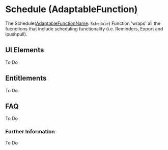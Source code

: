 # Schedule (AdaptableFunction)

The Schedule([AdaptableFunctionName](https://api.adaptabletools.com/modules/_src_predefinedconfig_common_types_.html#adaptablefunctionname): `Schedule`) Function 'wraps' all the fucnctions that include scheduling functionality (i.e. Reminders, Export and ipushpull).


## UI Elements
To Do

## Entitlements
To Do

## FAQ

To Do

### Further Information

To Do


